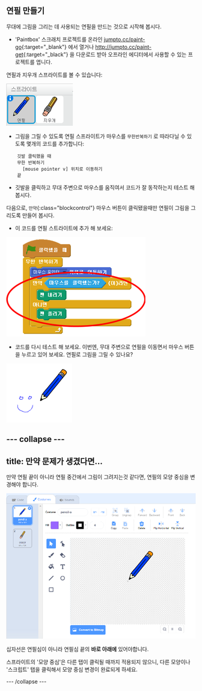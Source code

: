 ## 연필 만들기

무대에 그림을 그리는 데 사용되는 연필을 만드는 것으로 시작해 봅시다.

+ 'Paintbox' 스크래치 프로젝트를 온라인 [jumpto.cc/paint-go](http://jumpto.cc/paint-go){:target="_blank"} 에서 열거나 <http://jumpto.cc/paint-get>{:target="_black"} 을 다운로드 받아 오프라인 에디터에서 사용할 수 있는 프로젝트를 엽니다.

연필과 지우개 스프라이트를 볼 수 있습니다:

![screenshot](images/paint-starter.png)

+ 그림을 그릴 수 있도록 연필 스프라이트가 마우스를 `무한반복하기` 로 따라다닐 수 있도록 몇개의 코드를 추가합니다:

```blocks
    깃발 클릭했을 때
    무한 반복하기
      [mouse pointer v] 위치로 이동하기
    끝
```

+ 깃발을 클릭하고 무대 주변으로 마우스를 움직여서 코드가 잘 동작하는지 테스트 해 봅시다.

다음으로, `만약`{:class="blockcontrol"} 마우스 버튼이 클릭됐을때만 연필이 그림을 그리도록 만들어 봅시다.

+ 이 코드를 연필 스트라이트에 추가 해 보세요:

![screenshot](images/paint-pencil-draw-code.png)

+ 코드를 다시 테스트 해 보세요. 이번엔, 무대 주변으로 연필을 이동면서 마우스 버튼을 누르고 있어 보세요. 연필로 그림을 그릴 수 있나요?

![screenshot](images/paint-draw.png)

## \--- collapse \---

## title: 만약 문제가 생겼다면...

만약 연필 끝이 아니라 연필 중간에서 그림이 그려지는것 같다면, 연필의 모양 중심을 변경해야 합니다.

![Costume center](images/costume-center.png)

십자선은 연필심이 아니라 연필심 끝의 **바로 아래에** 있어야합니다.

스프라이트의 '모양 중심'은 다른 탭이 클릭될 때까지 적용되지 않으니, 다른 모양이나 '스크립트' 탭을 클릭해서 모양 중심 변경이 완료되게 하세요.

\--- /collapse \---